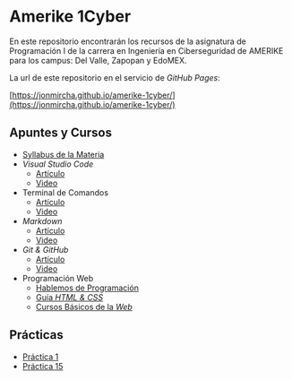 # Amerike 1Cyber

En este repositorio encontrarán los recursos de la asignatura de Programación I de la carrera en Ingeniería en Ciberseguridad de AMERIKE para los campus: Del Valle, Zapopan y EdoMEX.

La url de este repositorio en el servicio de _GitHub Pages_:

[https://jonmircha.github.io/amerike-1cyber/](https://jonmircha.github.io/amerike-1cyber/)

## Apuntes y Cursos

- [Syllabus de la Materia](./git-github/assets/Syllabus_2025_1_Programacion_I.pdf)
- _Visual Studio Code_
  - [Artículo](https://jonmircha.com/vscode)
  - [Video](https://www.youtube.com/watch?v=KpgVF0mXOUs)
- Terminal de Comandos
  - [Artículo](https://jonmircha.com/terminal)
  - [Video](https://www.youtube.com/watch?v=Pi0KVD4xTbc)
- _Markdown_
  - [Artículo](https://jonmircha.com/markdown)
  - [Video](https://www.youtube.com/watch?v=FlsoBiteuPM)
- _Git & GitHub_
  - [Artículo](https://jonmircha.com/git)
  - [Video](https://www.youtube.com/watch?v=suzMNqDQiyU)
- Programación Web
  - [Hablemos de Programación](https://jonmircha.com/programacion)
  - [Guía _HTML & CSS_](https://jonmircha.com/html)
  - [Cursos Básicos de la _Web_](https://www.youtube.com/playlist?list=PLvq-jIkSeTUZ7FtDshwPGlZoLSWyR5ryt)

## Prácticas

- [Práctica 1](./git-github/practica-01.md)
- [Práctica 15](https://jonmircha.github.io/amerike-1cyber/practica-15.html)
